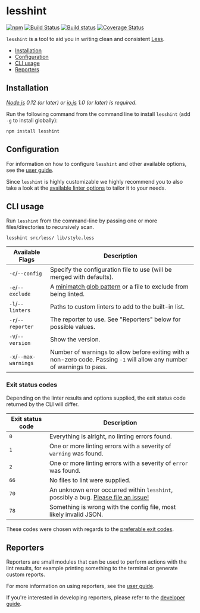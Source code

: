 # lesshint
[![npm](https://img.shields.io/npm/v/lesshint.svg)](https://www.npmjs.com/package/lesshint)
[![Build Status](https://travis-ci.org/lesshint/lesshint.svg?branch=master)](https://travis-ci.org/lesshint/lesshint)
[![Build status](https://ci.appveyor.com/api/projects/status/d1u4477uxtv6dygk/branch/master?svg=true)](https://ci.appveyor.com/project/lesshint/lesshint/branch/master)
[![Coverage Status](https://coveralls.io/repos/lesshint/lesshint/badge.svg?branch=master)](https://coveralls.io/r/lesshint/lesshint?branch=master)

`lesshint` is a tool to aid you in writing clean and consistent [Less](http://lesscss.org/).

* [Installation](#installation)
* [Configuration](#configuration)
* [CLI usage](#cli-usage)
* [Reporters](#reporters)

## Installation
_[Node.js](https://nodejs.org/) 0.12 (or later) or [io.js](https://iojs.org/) 1.0 (or later) is required._

Run the following command from the command line to install `lesshint` (add `-g` to install globally):

```
npm install lesshint
```

## Configuration
For information on how to configure `lesshint` and other available options, see the [user guide](/docs/user-guide/config.md).

Since `lesshint` is highly customizable we highly recommend you to also take a look at the [available linter options](/lib/linters/README.md) to tailor it to your needs.

## CLI usage
Run `lesshint` from the command-line by passing one or more files/directories to recursively scan.

```
lesshint src/less/ lib/style.less
```

Available Flags         | Description
----------------------|---------------------
`-c`/`--config`       | Specify the configuration file to use (will be merged with defaults).
`-e`/`--exclude`      | A [minimatch glob pattern](https://github.com/isaacs/minimatch) or a file to exclude from being linted.
`-l`/`--linters`      | Paths to custom linters to add to the built-in list.
`-r`/`--reporter`     | The reporter to use. See "Reporters" below for possible values.
`-V`/`--version`      | Show the version.
`-x`/`--max-warnings` | Number of warnings to allow before exiting with a non-zero code. Passing `-1` will allow any number of warnings to pass.

### Exit status codes
Depending on the linter results and options supplied, the exit status code returned by the CLI will differ.

Exit status code   | Description
-------------------|----------------------------------------------
`0`                | Everything is alright, no linting errors found.
`1`                | One or more linting errors with a severity of `warning` was found.
`2`                | One or more linting errors with a severity of `error` was found.
`66`               | No files to lint were supplied.
`70`               | An unknown error occurred within `lesshint`, possibly a bug. [Please file an issue!](https://github.com/lesshint/lesshint/issues/new)
`78`               | Something is wrong with the config file, most likely invalid JSON.

These codes were chosen with regards to the [preferable exit codes](http://www.gsp.com/cgi-bin/man.cgi?section=3&topic=sysexits).

## Reporters
Reporters are small modules that can be used to perform actions with the lint results, for example printing something to the terminal or generate custom reports.

For more information on using reporters, see the [user guide](/docs/user-guide/reporters.md).

If you're interested in developing reporters, please refer to the [developer guide](/docs/developer-guide/reporters.md).
